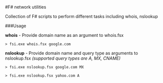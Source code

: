 #F# network utilities


Collection of F# scripts to perform different tasks including whois, nslookup

###Usage

**whois** - Provide domain name as an argument to whois.fsx

`> fsi.exe whois.fsx google.com`

**nslookup** - Provide domain name and query type as arguments to nslookup.fsx *(supported query types are A, MX, CNAME)*

`> fsi.exe nslookup.fsx google.com MX`

`> fsi.exe nslookup.fsx yahoo.com A`



